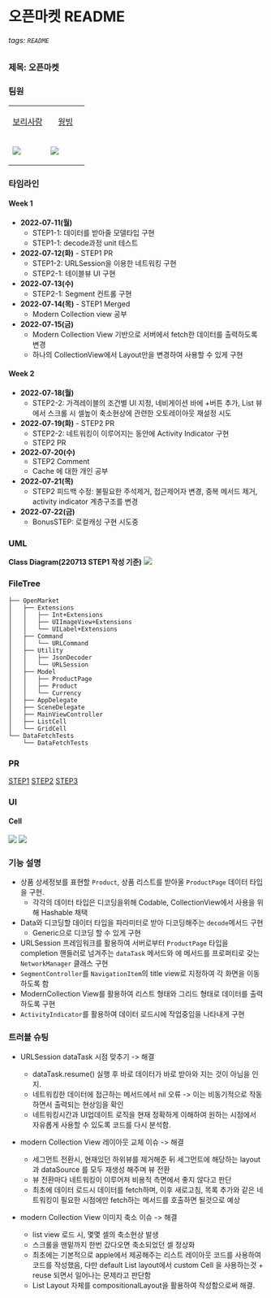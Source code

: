 # 오픈마켓 README

###### tags: `README`

### 제목: 오픈마켓

### 팀원
<table><tr><td valign="top" width="50%" align="center" border="1">
    
[보리사랑](https://github.com/yusw10)
</td><td valign="top" width="50%" align="center">

[웡빙](https://github.com/wongbingg)        
</td></tr>
<tr><td valign="top" width="50%">

![](https://i.imgur.com/B1ztdKo.gif)

</td><td valign="top" width="50%">
        
![](https://i.imgur.com/fQDo8rV.jpg)
</td></tr>
</table>


### 타임라인

#### Week 1
- **2022-07-11(월)** 
  - STEP1-1: 데이터를 받아줄 모델타입 구현
  - STEP1-1: decode과정 unit 테스트
- **2022-07-12(화)** - STEP1 PR 
  - STEP1-2: URLSession을 이용한 네트워킹 구현
  - STEP2-1: 테이블뷰 UI 구현
- **2022-07-13(수)** 
  - STEP2-1: Segment 컨트롤 구현
- **2022-07-14(목)** - STEP1 Merged
    - Modern Collection view 공부 
- **2022-07-15(금)** 
  - Modern Collection View 기반으로 서버에서 fetch한 데이터를 출력하도록 변경
  - 하나의 CollectionView에서 Layout만을 변경하여 사용할 수 있게 구현 
  
#### Week 2
- **2022-07-18(월)** 
  - STEP2-2: 가격레이블의 조건별 UI 지정, 네비게이션 바에 +버튼 추가, List 뷰에서 스크롤 시 셀높이 축소현상에 관련한 오토레이아웃 재설정 시도 
- **2022-07-19(화)** - STEP2 PR
  - STEP2-2: 네트워킹이 이루어지는 동안에 Activity Indicator 구현
  - STEP2 PR
- **2022-07-20(수)** 
  - STEP2 Comment 
  - Cache 에 대한 개인 공부
- **2022-07-21(목)** 
  - STEP2 피드백 수정: 불필요한 주석제거, 접근제어자 변경, 중복 메서드 제거, activity indicator 계층구조를 변경
- **2022-07-22(금)** 
  - BonusSTEP: 로컬캐싱 구현 시도중
### UML

**Class Diagram(220713 STEP1 작성 기준)**
![](https://i.imgur.com/zx8UY5K.png)

### FileTree

```
├── OpenMarket
│   ├── Extensions
│   │   ├── Int+Extensions
│   │   ├── UIImageView+Extensions
│   │   └── UILabel+Extensions
│   ├── Command
│   │   └── URLCommand
│   ├── Utility
│   │   ├── JsonDecoder
│   │   └── URLSession
│   ├── Model
│   │   ├── ProductPage
│   │   ├── Product
│   │   └── Currency
│   ├── AppDelegate
│   ├── SceneDelegate
│   ├── MainViewController
│   ├── ListCell
│   └── GridCell
└── DataFetchTests
    └── DataFetchTests
```
### PR
[STEP1](https://github.com/yagom-academy/ios-open-market/pull/174)
[STEP2](https://github.com/yagom-academy/ios-open-market/pull/183)
[STEP3]()
### UI 
#### Cell
![](https://i.imgur.com/PxAAPtX.jpg)
![](https://i.imgur.com/EHA2lc0.jpg)

### 기능 설명
- 상품 상세정보를 표현할 `Product`, 상품 리스트를 받아올 `ProductPage` 데이터 타입을 구현.
  - 각각의 데이터 타입은 디코딩을위해 Codable, CollectionView에서 사용을 위해 Hashable 채택
- Data와 디코딩할 데이터 타입을 파라미터로 받아 디코딩해주는 `decode`메서드 구현
  -  Generic으로 디코딩 할 수 있게 구현
- URLSession 프레임워크를 활용하여 서버로부터 `ProductPage` 타입을 completion 핸들러로 넘겨주는 `dataTask` 메서드와 에 메서드를 프로퍼티로 갖는 `NetworkManager` 클래스 구현
- `SegmentController`를 `NavigationItem`의 title view로 지정하여 각 화면을 이동하도록 함
- ModernCollection View를 활용하여 리스트 형태와 그리드 형태로 데이터를 출력하도록 구현
- `ActivityIndicator`를 활용하여 데이터 로드시에 작업중임을 나타내게 구현

### 트러블 슈팅
- URLSession dataTask 시점 맞추기 -> 해결
    - dataTask.resume() 실행 후 바로 데이터가 바로 받아와 지는 것이 아님을 인지.
    - 네트워킹한 데이터에 접근하는 메서드에서 nil 오류 -> 이는 비동기적으로 작동하면서 출력되는 현상임을 확인
    - 네트워킹시간과 UI업데이트 로직을 현재 정확하게 이해하여 원하는 시점에서 자유롭게 사용할 수 있도록 코드를 다시 분석함.

- modern Collection View 레이아웃 교체 이슈 -> 해결
    - 세그먼트 전환시, 현재있던 하위뷰를 제거해준 뒤 세그먼트에 해당하는 layout과 dataSource 를 모두 재생성 해주며 뷰 전환
    - 뷰 전환마다 네트워킹이 이루어져 비용적 측면에서 좋지 않다고 판단
    - 최초에 데이터 로드시 데이터를 fetch하며, 이후 새로고침, 목록 추가와 같은 네트워킹이 필요한 시점에만 fetch하는 메서드를 호출하면 될것으로 예상
- modern Collection View 이미지 축소 이슈 -> 해결
    - list view 로드 시, 몇몇 셀의 축소현상 발생
    - 스크롤을 맨밑까지 한번 갔다오면 축소되었던 셀 정상화
    - 최초에는 기본적으로 apple에서 제공해주는 리스트 레이아웃 코드를 사용하여 코드를 작성했음, 다만 default List layout에서 custom Cell 을 사용하는것 + reuse 되면서 일어나는 문제라고 판단함
    - List Layout 자체를 compositionalLayout을 활용하여 작성함으로써 해결.
